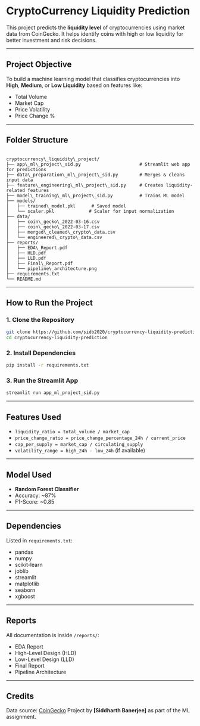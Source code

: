 # CryptoCurrency Liquidity Prediction

This project predicts the **liquidity level** of cryptocurrencies using market data from CoinGecko. It helps identify coins with high or low liquidity for better investment and risk decisions.

---

## Project Objective

To build a machine learning model that classifies cryptocurrencies into **High**, **Medium**, or **Low Liquidity** based on features like:

- Total Volume  
- Market Cap  
- Price Volatility  
- Price Change %

---

## Folder Structure

```

cryptocurrency\_liquidity\_project/
├── app\_ml\_project\_sid.py                      # Streamlit web app for predictions
├── data\_preparation\_ml\_project\_sid.py        # Merges & cleans input data
├── feature\_engineering\_ml\_project\_sid.py     # Creates liquidity-related features
├── model\_training\_ml\_project\_sid.py          # Trains ML model
├── models/
│   ├── trained\_model.pkl      # Saved model
│   └── scaler.pkl             # Scaler for input normalization
├── data/
│   ├── coin\_gecko\_2022-03-16.csv
│   ├── coin\_gecko\_2022-03-17.csv
│   ├── merged\_cleaned\_crypto\_data.csv
│   └── engineered\_crypto\_data.csv
├── reports/
│   ├── EDA\_Report.pdf
│   ├── HLD.pdf
│   ├── LLD.pdf
│   ├── Final\_Report.pdf
│   └── pipeline\_architecture.png
├── requirements.txt
└── README.md

````

---

## How to Run the Project

### 1. Clone the Repository

```bash
git clone https://github.com/sidb2020/cryptocurrency-liquidity-prediction.git
cd cryptocurrency-liquidity-prediction
````

### 2. Install Dependencies

```bash
pip install -r requirements.txt
```

### 3. Run the Streamlit App

```bash
streamlit run app_ml_project_sid.py
```

---

## Features Used

* `liquidity_ratio = total_volume / market_cap`
* `price_change_ratio = price_change_percentage_24h / current_price`
* `cap_per_supply = market_cap / circulating_supply`
* `volatility_range = high_24h - low_24h` (if available)

---

## Model Used

* **Random Forest Classifier**
* Accuracy: \~87%
* F1-Score: \~0.85

---

## Dependencies

Listed in `requirements.txt`:

* pandas
* numpy
* scikit-learn
* joblib
* streamlit
* matplotlib
* seaborn
* xgboost

---

## Reports

All documentation is inside `/reports/`:

* EDA Report
* High-Level Design (HLD)
* Low-Level Design (LLD)
* Final Report
* Pipeline Architecture

---

## Credits

Data source: [CoinGecko](https://www.coingecko.com/)
Project by **\[Siddharth Banerjee]** as part of the ML assignment.
